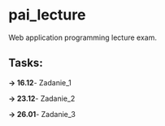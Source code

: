 # pai_lecture
Web application programming lecture exam.

## Tasks:

**-> 16.12**- Zadanie_1

**-> 23.12**- Zadanie_2

**-> 26.01**- Zadanie_3
